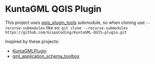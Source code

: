KuntaGML QGIS Plugin
===================

This project uses [qgis_plugin_tools](https://github.com/GispoCoding/qgis_plugin_tools) submodule, so when cloning 
use `--recurse-submodules` like so:
`git clone --recurse-submodules https://github.com/GispoCoding/KuntaGML-QGIS-plugin.git`



Inspired by these projects:
* [KuntaGMLPlugin](https://github.com/ernogispo/KuntaGMLPlugin)
* [gml_application_schema_toolbox](https://github.com/BRGM/gml_application_schema_toolbox)

